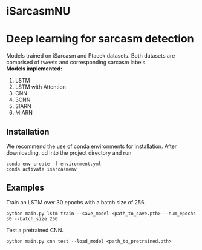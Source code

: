 # iSarcasmNU
<h1>Deep learning for sarcasm detection</h1>
Models trained on iSarcasm and Ptacek datasets. Both datasets are comprised of tweets and corresponding sarcasm labels.
<br>
<b>Models implemented:</b>
<ol>
  <li>LSTM</li>
  <li>LSTM with Attention</li>
  <li>CNN</li>
  <li>3CNN</li>
  <li>SIARN</li>
  <li>MIARN</li>
</ol>

## Installation
We recommend the use of conda environments for installation. After downloading, cd into the project directory and run

```
conda env create -f environment.yml
conda activate isarcasmenv
```

## Examples
Train an LSTM over 30 epochs with a batch size of 256.

```
python main.py lstm train --save_model <path_to_save.pth> --num_epochs 30 --batch_size 256
```

Test a pretrained CNN.

```
python main.py cnn test --load_model <path_to_pretrained.pth>
```
